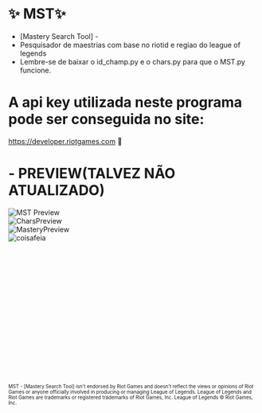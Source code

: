 # ✨ MST✨
- [Mastery Search Tool] -
 - Pesquisador de maestrias com base no riotid e regiao do league of legends
 - Lembre-se de baixar o id_champ.py e o chars.py para que o MST.py funcione.

# A api key utilizada neste programa pode ser conseguida no site: 
https://developer.riotgames.com 🚀<br />

# - PREVIEW(TALVEZ NÃO ATUALIZADO)
![MST Preview](https://github.com/Rifuzada/MST/assets/84077010/c86d85d4-e081-4495-8e4a-5665130f1314)<br />
![CharsPreview](https://github.com/Rifuzada/MST/assets/84077010/fb8bc513-e5d6-4fdb-9af8-eb7e7d293c31)<br />
![MasteryPreview](https://github.com/Rifuzada/MST/assets/84077010/075f5290-4b8d-409b-9ebf-fefcdb0fc847)<br />
![coisafeia](https://github.com/Rifuzada/MST/assets/84077010/9c3205e5-ba58-498c-ba08-80688cb4efd2)

<br />
<br />
<br />
<br />
<br />
<br />
<br />
<br />
<br />
<br />
<br />
<br />
<br />
<br />
<br />
<br />
<sup><sub> MST - [Mastery Search Tool] isn't endorsed by Riot Games and doesn't reflect the views or opinions of Riot Games or anyone officially involved in producing or managing League of Legends. League of Legends and Riot Games are trademarks or registered trademarks of Riot Games, Inc. League of Legends © Riot Games, Inc.</sub></sup>
